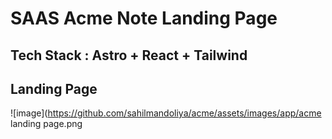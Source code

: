 # SAAS Acme Note Landing Page

## Tech Stack : Astro + React + Tailwind

## Landing Page

![image](https://github.com/sahilmandoliya/acme/assets/images/app/acme landing page.png




